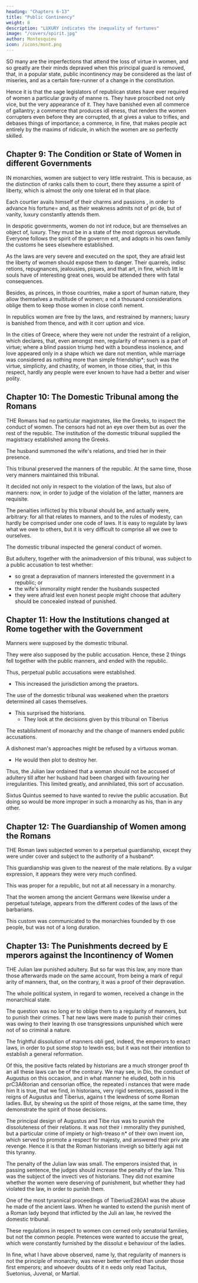 ```yaml
---
heading: "Chapters 6-13"
title: "Public Continency"
weight: 8
description: "LUXURY indicates the inequality of fortunes"
image: "/covers/spirit.jpg"
author: Montesquieu
icon: /icons/mont.png
---
```




SO many are the imperfections that attend the loss of virtue in women, and so greatly are their minds depraved when  this principal guard is removed, that, in a popular state, public incontinency may be considered as the last of miseries, and as a certain fore-runner of a change in the constitution.

Hence it is that the sage legislators of  republican states have ever required of women a particular gravity of manne rs. They have proscribed not only vice, but the very appearance of it. They have banished even all commerce of gallantry; a commerce that produces idl eness, that renders the women corrupters even before they are corrupted, th at gives a value to trifles, and debases things of importance; a commerce,  in fine, that makes people act entirely by the maxims of ridicule, in which the women are so perfectly skilled.



## Chapter 9: The Condition or State of Women in different Governments

IN monarchies, women are subject to very little restraint. This is because, as the distinction of ranks calls them to court,  there they assume a spirit of liberty, which is almost the only one tolerat ed in that place. 

Each courtier avails himself of their charms and passions , in order to advance his fortune=  and, as their weakness admits not of pri de, but of vanity, luxury constantly attends them.

In despotic governments, women do not int roduce, but are themselves an object of, luxury. They must be in a state of the most rigorous servitude. Everyone follows the spirit of the governm ent, and adopts in his own family the customs he sees elsewhere established. 

As the laws are very severe and executed on the spot, they are afraid lest the liberty of women should expose them to danger. Their quarrels, indisc retions, repugnances, jealousies, piques, and that art, in fine, which litt le souls have of interesting great ones, would be attended there with fatal consequences.

Besides, as princes, in those countries,  make a sport of human nature, they allow themselves a multitude of women; a nd a thousand considerations oblige them to keep those women in close confi nement.

In republics women are free by the laws,  and restrained by manners; luxury is banished from thence, and with it corr uption and vice.

In the cities of Greece, where they were  not under the restraint of a religion, which declares, that, even amongst men, regularity of manners is a part of virtue; where a blind passion triump hed with a boundless insolence, and love appeared only in a shape which we  dare not mention, while marriage was considered as nothing more than simple friendship*; such was the virtue, simplicity, and chastity, of women, in those cities, that, in  this respect, hardly any people were ever known to have had a better and wiser polity.




## Chapter 10: The Domestic Tribunal among the Romans

THE Romans had no particular magistrates, like the Greeks, to inspect the conduct of women. The censors had not an eye over them but as over the rest of the republic. The institution of the domestic tribunal supplied the magistracy established among the Greeks.

The husband summoned the wife's relations, and tried her in their presence. 

This tribunal preserved the manners of the republic. At the same time, those very manners maintained this tribunal. 

It decided not only in respect to the violation of the laws, but also of manners: now, in order to judge of the violation of the latter, manners  are requisite.

The penalties inflicted by this tribunal should be, and actually were, arbitrary: for all that relates to manners, and to the rules of modesty, can hardly be comprised under one code of laws. It is easy to regulate by laws what we owe to others, but it is very difficult to comprise all we owe to ourselves.

The domestic tribunal inspected the general conduct of women. 

But adultery, together with the animadversion of this tribunal, was subject to a public accusation to test whether:
- so great a depravation of manners interested the government in a republic; or
- the wife's immorality might render the husbands suspected
- they were afraid lest even honest people might choose that adultery should be concealed instead of punished.



## Chapter 11: How the Institutions changed at Rome together with the Government

Manners were supposed by the domestic tribunal. 

They were also supposed by the public accusation. Hence, these 2 things fell together with the public manners, and ended with the republic.

Thus, perpetual public accusations were established. 
- This increased the jurisdiction among the praetors.

 <!-- of  questions,  that is, the division of , and the custom, gradually introduced, of , weakened  -->

The use of the domestic tribunal was weakened when the praetors determined all cases themselves. 
- This surprised the historians.
  - They look at the decisions given by this tribunal on Tiberius
 <!-- as singular facts, and as a renewal of the ancient course of plea ding. -->

The establishment of monarchy and the change of manners ended public accusations. 


A dishonest man's approaches might be refused by a virtuous woman. 
- He would then plot to destroy her. 

Thus, the Julian law ordained that a woman should not be accused of adultery till after her husband had been charged with favouring her irregularities. This limited greatly, and annihilated, this sort of accusation.

Sixtus Quintus seemed to have wanted to revive the public accusation. But doing so would be more improper in such a monarchy as his, than in any other.


## Chapter 12: The Guardianship of Women among the Romans

THE Roman laws subjected women to a perpetual guardianship, except they were under cover and subject to the authority of a husband*.

This guardianship was given to the nearest of the male relations. By a vulgar expression, it appears they were very much confined. 

This was proper for a republic,  but not at all necessary in a monarchy.

That the women among the ancient Germans  were likewise under a perpetual tutelage, appears from the different codes  of the laws of the barbarians.

This custom was communicated to the monarchies founded by th ose people, but was not of a long duration.


## Chapter 13: The Punishments decreed by E mperors against the Incontinency of Women

THE Julian law punished adultery. But so far was this law, any more than those afterwards made on the same account, from being a mark of regul arity of manners, that, on the contrary, it was a proof of their depravation.

The whole political system, in regard to  women, received a change in the monarchical state. 

The question was no long er to oblige them to a regularity of manners, but to punish their crimes. T hat new laws were made to punish their crimes was owing to their leaving th ose transgressions unpunished which were not of so criminal a nature.

The frightful dissolution of manners obli ged, indeed, the emperors to enact laws, in order to put some stop to lewdn ess; but it was not their intention to establish a general reformation. 

Of  this, the positive facts related by historians are a much stronger proof th an all these laws can be of the contrary. We may see, in Dio, the conduct of Augustus on this occasion, and in what manner he eluded, both in his prC3A6torian and censorian office, the repeated i nstances that were made him It is true, that we find, in historians,  very rigid sentences, passed in the reigns of Augustus and Tiberius, agains t the lewdness of some Roman ladies. But, by shewing us the spirit of those reigns, at the same time, they demonstrate the spirit of those decisions.

The principal design of Augustus and Tibe rius was to punish the dissoluteness of their relations. It was not their i mmorality they punished, but a particular crime of impiety or high-treaso n* of their own invent ion, which served to promote a respect for majesty, and answered their priv ate revenge. Hence it is that the Roman historians inveigh so bitterly agai nst this tyranny.

The penalty of the Julian law was small. The emperors insisted that, in passing sentence, the judges  should increase the penalty of the law. This was the subject of the invecti ves of historians. They did not examine whether the women were deserving of punishment, but whether they had violated the law, in order to punish them.

One of the most tyrannical proceedings of TiberiusE280A1 was the abuse he made of the ancient laws. When he wanted to extend the punish ment of a Roman lady beyond that inflicted by the Juli an law, he revived the domestic tribunal.

These regulations in respect to women con cerned only senatorial families, but not the common people. Pretences were  wanted to accuse the great, which were constantly furnished by the dissolut e behaviour of the ladies.

In fine, what I have above observed, name ly, that regularity of manners is not the principle of monarchy, was never  better verified than under those first emperors; and whoever doubts of it n eeds only read Tacitus, Suetonius, Juvenal, or Martial.

